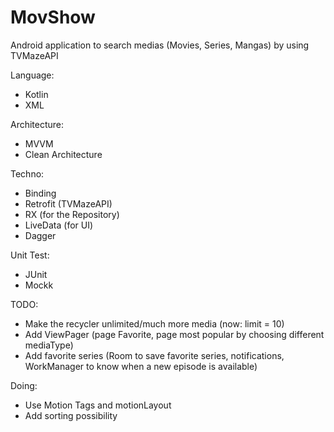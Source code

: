 # MovShow
Android application to search medias (Movies, Series, Mangas) by using TVMazeAPI

Language:
- Kotlin
- XML

Architecture:
- MVVM
- Clean Architecture

Techno:
- Binding
- Retrofit (TVMazeAPI)
- RX (for the Repository)
- LiveData (for UI)
- Dagger

Unit Test:
- JUnit
- Mockk


TODO:
- Make the recycler unlimited/much more media (now: limit = 10)
- Add ViewPager (page Favorite, page most popular by choosing different mediaType)
- Add favorite series (Room to save favorite series, notifications, WorkManager to know when a new episode is available)

Doing:
- Use Motion Tags and motionLayout
- Add sorting possibility